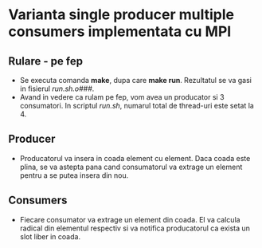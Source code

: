 # Varianta single producer multiple consumers implementata cu MPI

## Rulare - pe fep
* Se executa comanda **make**, dupa care **make run**. Rezultatul se va gasi in fisierul *run.sh.o###*. 
* Avand in vedere ca rulam pe fep, vom avea un producator si 3 consumatori. In scriptul *run.sh*, numarul total de thread-uri este setat la 4.

## Producer
* Producatorul va insera in coada element cu element. Daca coada este plina, se va astepta pana cand consumatorul va extrage un element pentru a se putea insera din nou.

## Consumers
* Fiecare consumator va extrage un element din coada. El va calcula radical din elementul respectiv si va notifica producatorul ca exista un slot liber in coada.
